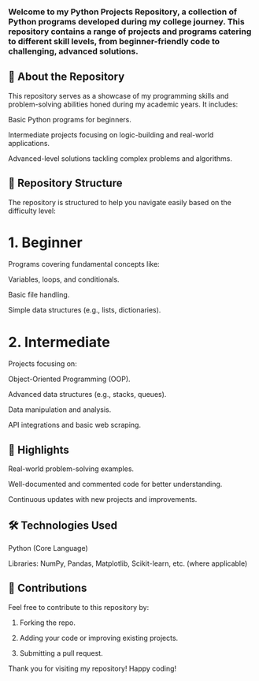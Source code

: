 ### Welcome to my Python Projects Repository, a collection of Python programs developed during my college journey. This repository contains a range of projects and programs catering to different skill levels, from beginner-friendly code to challenging, advanced solutions.

## 📖 About the Repository

This repository serves as a showcase of my programming skills and problem-solving abilities honed during my academic years. It includes:

Basic Python programs for beginners.

Intermediate projects focusing on logic-building and real-world applications.

Advanced-level solutions tackling complex problems and algorithms.


## 📂 Repository Structure

The repository is structured to help you navigate easily based on the difficulty level:

# 1. Beginner

Programs covering fundamental concepts like:

Variables, loops, and conditionals.

Basic file handling.

Simple data structures (e.g., lists, dictionaries).


# 2. Intermediate

Projects focusing on:

Object-Oriented Programming (OOP).

Advanced data structures (e.g., stacks, queues).

Data manipulation and analysis.

API integrations and basic web scraping.


## 🌟 Highlights

Real-world problem-solving examples.

Well-documented and commented code for better understanding.

Continuous updates with new projects and improvements.


## 🛠️ Technologies Used

Python (Core Language)

Libraries: NumPy, Pandas, Matplotlib, Scikit-learn, etc. (where applicable)


## 🤝 Contributions

Feel free to contribute to this repository by:

1. Forking the repo.

2. Adding your code or improving existing projects.

3. Submitting a pull request.




Thank you for visiting my repository! Happy coding!
